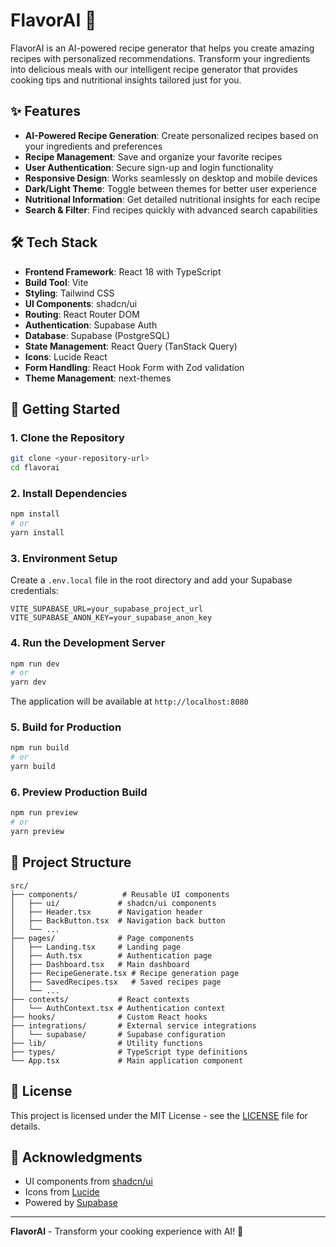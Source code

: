 
# FlavorAI 🍳

FlavorAI is an AI-powered recipe generator that helps you create amazing recipes with personalized recommendations. Transform your ingredients into delicious meals with our intelligent recipe generator that provides cooking tips and nutritional insights tailored just for you.

## ✨ Features

- **AI-Powered Recipe Generation**: Create personalized recipes based on your ingredients and preferences
- **Recipe Management**: Save and organize your favorite recipes
- **User Authentication**: Secure sign-up and login functionality
- **Responsive Design**: Works seamlessly on desktop and mobile devices
- **Dark/Light Theme**: Toggle between themes for better user experience
- **Nutritional Information**: Get detailed nutritional insights for each recipe
- **Search & Filter**: Find recipes quickly with advanced search capabilities

## 🛠️ Tech Stack

- **Frontend Framework**: React 18 with TypeScript
- **Build Tool**: Vite
- **Styling**: Tailwind CSS
- **UI Components**: shadcn/ui
- **Routing**: React Router DOM
- **Authentication**: Supabase Auth
- **Database**: Supabase (PostgreSQL)
- **State Management**: React Query (TanStack Query)
- **Icons**: Lucide React
- **Form Handling**: React Hook Form with Zod validation
- **Theme Management**: next-themes
  
<!-- 
## 📋 Prerequisites

Before you begin, ensure you have the following installed:
- **Node.js** (v16 or higher)
- **npm** or **yarn** package manager
- **Git**
-->

## 🚀 Getting Started

### 1. Clone the Repository

```bash
git clone <your-repository-url>
cd flavorai
```

### 2. Install Dependencies

```bash
npm install
# or
yarn install
```

### 3. Environment Setup

Create a `.env.local` file in the root directory and add your Supabase credentials:

```env
VITE_SUPABASE_URL=your_supabase_project_url
VITE_SUPABASE_ANON_KEY=your_supabase_anon_key
```

### 4. Run the Development Server

```bash
npm run dev
# or
yarn dev
```

The application will be available at `http://localhost:8080`

### 5. Build for Production

```bash
npm run build
# or
yarn build
```

### 6. Preview Production Build

```bash
npm run preview
# or
yarn preview
```

## 📁 Project Structure

```
src/
├── components/          # Reusable UI components
│   ├── ui/             # shadcn/ui components
│   ├── Header.tsx      # Navigation header
│   ├── BackButton.tsx  # Navigation back button
│   └── ...
├── pages/              # Page components
│   ├── Landing.tsx     # Landing page
│   ├── Auth.tsx        # Authentication page
│   ├── Dashboard.tsx   # Main dashboard
│   ├── RecipeGenerate.tsx # Recipe generation page
│   ├── SavedRecipes.tsx   # Saved recipes page
│   └── ...
├── contexts/           # React contexts
│   └── AuthContext.tsx # Authentication context
├── hooks/              # Custom React hooks
├── integrations/       # External service integrations
│   └── supabase/       # Supabase configuration
├── lib/                # Utility functions
├── types/              # TypeScript type definitions
└── App.tsx             # Main application component
```
<!--
## 🔧 Available Scripts

- `npm run dev` - Start development server
- `npm run build` - Build for production
- `npm run preview` - Preview production build
- `npm run lint` - Run ESLint

## 🌐 Deployment

This project can be deployed on various platforms:

### Vercel (Recommended)
1. Connect your GitHub repository to Vercel
2. Add environment variables in Vercel dashboard
3. Deploy automatically on every push to main branch

### Netlify
1. Connect your GitHub repository to Netlify
2. Set build command: `npm run build`
3. Set publish directory: `dist`
4. Add environment variables in Netlify dashboard

### Other Platforms
The built files in the `dist` folder can be deployed to any static hosting service.

## 🔐 Authentication & Database

This project uses Supabase for:
- User authentication (email/password)
- Database storage for recipes and user data
- Real-time subscriptions
- Row Level Security (RLS) for data protection

## 🤝 Contributing

1. Fork the repository
2. Create a feature branch (`git checkout -b feature/amazing-feature`)
3. Commit your changes (`git commit -m 'Add some amazing feature'`)
4. Push to the branch (`git push origin feature/amazing-feature`)
5. Open a Pull Request
-->


## 📄 License

This project is licensed under the MIT License - see the [LICENSE](LICENSE) file for details.


## 🙏 Acknowledgments

<!-- - Built with [Lovable](https://lovable.dev) - AI-powered web development platform -->
- UI components from [shadcn/ui](https://ui.shadcn.com/)
- Icons from [Lucide](https://lucide.dev/)
- Powered by [Supabase](https://supabase.com/)

---

**FlavorAI** - Transform your cooking experience with AI! 🚀

